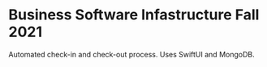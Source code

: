 # Business Software Infastructure Fall 2021

Automated check-in and check-out process. Uses SwiftUI and MongoDB.
